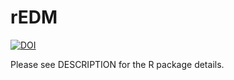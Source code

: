 # rEDM

[![DOI](https://zenodo.org/badge/27945067.svg)](https://zenodo.org/badge/latestdoi/27945067)

Please see DESCRIPTION for the R package details.

